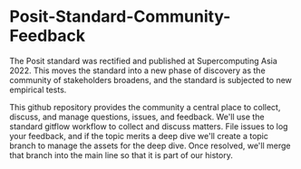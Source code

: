 # Posit-Standard-Community-Feedback

The Posit standard was rectified and published at Supercomputing Asia 2022.
This moves the standard into a new phase of discovery as the community
of stakeholders broadens, and the standard is subjected to new empirical
tests.

This github repository provides the community a central place to collect, 
discuss, and manage questions, issues, and feedback.
We'll use the standard gitflow workflow to collect and discuss matters.
File issues to log your feedback, and if the topic merits a deep dive
we'll create a topic branch to manage the assets for the deep dive.
Once resolved, we'll merge that branch into the main line so that it
is part of our history.


